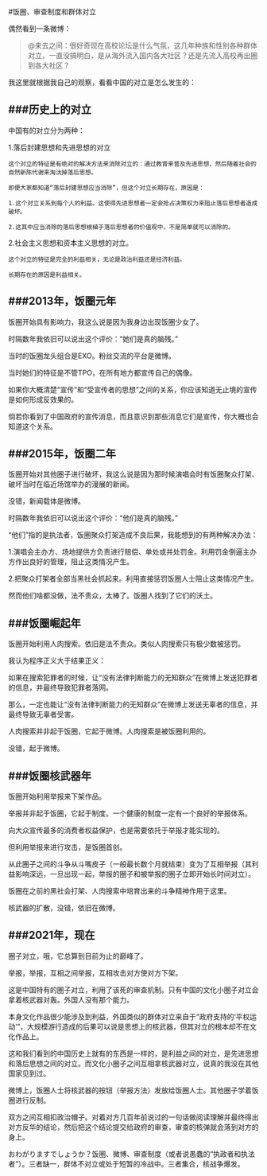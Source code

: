#饭圈、审查制度和群体对立

偶然看到一条微博：

>@来去之间：很好奇现在高校论坛是什么气氛，这几年种族和性别各种群体对立，一直没搞明白，是从海外流入国内各大社区？还是先流入高校再出圈到各大社区？

我这里就根据我自己的观察，看看中国的对立是怎么发生的：

###历史上的对立
---
  中国有的对立分为两种：
  
  1.落后封建思想和先进思想的对立
  
    这个对立的特征是有绝对的解决方法来消除对立的：通过教育来普及先进思想，然后随着社会的自然新陈代谢来淘汰掉落后思想。
    
    即便大家都知道“落后封建思想应当消除”，但这个对立长期存在，原因是：
    
    1.这个对立关系到每个人的利益。这使得先进思想者一定会抢占决策权力来阻止落后思想者造成破坏。
    
    2.这其中应当消除的落后思想根植于落后思想者的价值观中，不是简单就可以消除的。
    
  2.社会主义思想和资本主义思想的对立。
  
    这个对立的特征是完全的利益相关，无论是政治利益还是经济利益。
    
    长期存在的原因是利益相关。

###2013年，饭圈元年
---
  饭圈开始具有影响力，我这么说是因为我身边出现饭圈少女了。
  
  时隔数年我依旧可以说出这个评价：“她们是真的脑残。”
  
  当时的饭圈龙头组合是EXO。粉丝交流的平台是微博。
  
  当时她们的特征是不管TPO，在所有地方都宣传自己的偶像。
  
  如果你大概清楚“宣传”和“受宣传者的思想”之间的关系，你应该知道无止境的宣传是如何形成反效果的。
  
  倘若你看到了中国政府的宣传消息，而且意识到那些消息它们是宣传，你大概也会知道这个关系。

###2015年，饭圈二年
---
  饭圈开始对其他圈子进行破坏，我这么说是因为那时候演唱会时有饭圈聚众打架、破坏当时在临近场馆举办的漫展的新闻。
  
  没错，新闻载体是微博。
  
  时隔数年我依旧可以说出这个评价：“他们是真的脑残。”
  
  “他们”指的是执法者，饭圈聚众打架造成不良后果，我能想到的有两种解决办法：
  
  1.演唱会主办方、场地提供方负责进行赔偿、单处或并处罚金。利用罚金倒逼主办方作出良好的管理，阻止这类情况产生。
  
  2.把聚众打架者全部当黑社会抓起来。利用直接惩罚饭圈人士阻止这类情况产生。
  
  然而他们啥都没做，法不责众，太棒了。饭圈人找到了它们的沃土。
  
###饭圈崛起年
---
  饭圈开始利用人肉搜索。依旧是法不责众。类似人肉搜索只有极少数被惩罚。
  
  我认为程序正义大于结果正义：
  
  如果在搜索犯罪者的时候，让“没有法律判断能力的无知群众”在微博上发送犯罪者的信息，并最终导致犯罪者落网。
  
  那么，一定也能让“没有法律判断能力的无知群众”在微博上发送无辜者的信息，并最终导致无辜者受害。
  
  人肉搜索并非起于饭圈，它起于微博。人肉搜索是被饭圈利用的。
  
  没错，起于微博。
  
###饭圈核武器年
---
  饭圈开始利用举报来下架作品。
  
  举报并非起于饭圈，它起于制度。一个健康的制度一定有一个良好的举报体系。
  
  向大众宣传最多的消费者权益保护，也是需要依托于举报才能实现的。
  
  但利用举报来进行攻击，是饭圈首创。
  
  从此圈子之间的斗争从斗嘴皮子（一般最长数个月就结束）变为了互相举报（其利益影响深远，一旦出现一起，举报的圈子和被举报的圈子立即开始长时间对立）。
  
  饭圈在之前的黑社会打架、人肉搜索中培育出来的斗争精神作用于这里。
  
  核武器的扩散，没错，依旧在微博。
  
###2021年，现在
---
  圈子对立，哦，它总算到目前为止的巅峰了。
  
  举报，举报，互相之间举报，互相攻击对方使对方下架。
  
  这是中国特有的圈子对立，利用了该死的审查机制。只有中国的文化小圈子对立会拿着核武器对轰。外国人没有那个能力。
  
  本身文化作品很少能涉及到利益，外国类似的群体对立来自于“政府支持的‘平权运动’”，大规模游行造成的后果可以说是思想上的核武器，但其对立的根本却不在文化作品上。
  
  这和我们看到的中国历史上就有的东西是一样的，是利益之间的对立，是先进思想和落后思想之间的对立。而文化小圈子之间互相拿核武器对立，说真的我没在其他国家见到过。
  
  微博上，饭圈人士将核武器的按钮（举报方法）发放给饭圈人士。其他圈子学着饭圈进行反制。
  
  双方之间互相扣政治帽子。对着对方几百年前说过的一句话做阅读理解并最终得出对方反华的结论，然后把这个结论提交给政府的审查，审查的核弹就会落到对方的身上。
  
  おわがりますでしょうか？饭圈、微博、审查制度（或者说愚蠢的“执政者和执法者”）。三者缺一，群体不对立或处于短暂的冷战中。三者集合，核战争爆发。
